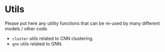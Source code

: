 # Utils

Please put here any utility functions that can be re-used by many different models / other code.

* `cluster` utils related to CNN clustering.
* `gnn` utils related to GNN.
